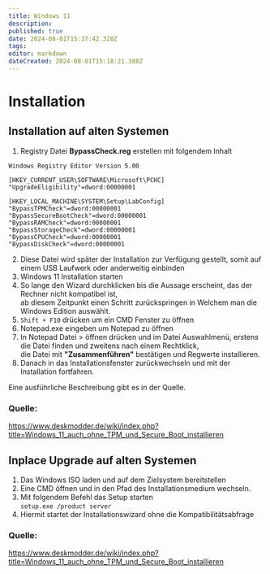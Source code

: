 ```yaml
---
title: Windows 11
description: 
published: true
date: 2024-08-01T15:37:42.328Z
tags: 
editor: markdown
dateCreated: 2024-08-01T15:18:21.388Z
---
```


# Installation
## Installation auf alten Systemen
1. Registry Datei **BypassCheck.reg** erstellen mit folgendem Inhalt
```
Windows Registry Editor Version 5.00

[HKEY_CURRENT_USER\SOFTWARE\Microsoft\PCHC]
"UpgradeEligibility"=dword:00000001

[HKEY_LOCAL_MACHINE\SYSTEM\Setup\LabConfig]
"BypassTPMCheck"=dword:00000001
"BypassSecureBootCheck"=dword:00000001
"BypassRAMCheck"=dword:00000001
"BypassStorageCheck"=dword:00000001
"BypassCPUCheck"=dword:00000001
"BypassDiskCheck"=dword:00000001
```
2. Diese Datei wird später der Installation zur Verfügung gestellt, somit auf einem USB Laufwerk oder anderweitig einbinden
3. Windows 11 Installation starten
4. So lange den Wizard durchklicken bis die Aussage erscheint, das der Rechner nicht kompatibel ist,<br>ab diesem Zeitpunkt einen Schritt zurückspringen in Welchem man die Windows Edition auswählt.
5. `Shift + F10` drücken um ein CMD Fenster zu öffnen
6. Notepad.exe eingeben um Notepad zu öffnen
7. In Notepad Datei > öffnen drücken und im Datei Auswahlmenü, erstens die Datei finden und zweitens nach einem Rechtklick,<br>die Datei mit **"Zusammenführen"** bestätigen und Regwerte installieren.
8. Danach in das Installationsfenster zurückwechseln und mit der Installation fortfahren.

Eine ausführliche Beschreibung gibt es in der Quelle.
### Quelle:
https://www.deskmodder.de/wiki/index.php?title=Windows_11_auch_ohne_TPM_und_Secure_Boot_installieren

## Inplace Upgrade auf alten Systemen
1. Das Windows ISO laden und auf dem Zielsystem bereitstellen
2. Eine CMD öffnen und in den Pfad des Installationsmedium wechseln.
3. Mit folgendem Befehl das Setup starten<br>`setup.exe /product server`
4. Hiermit startet der Installationswizard ohne die Kompatibilitätsabfrage
### Quelle:
https://www.deskmodder.de/wiki/index.php?title=Windows_11_auch_ohne_TPM_und_Secure_Boot_installieren

